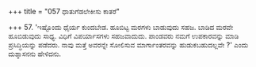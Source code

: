 +++
title = "057 ಧಾತುಗೆಡಲೇಕೀಸು ಕಾತರೆ"

+++
57. 'ಇಷ್ಟೊಂದು ಧೈರ್ಯ ಕುಂದಬೇಡ. ಹೂಬಿಟ್ಟ ಮರಗಳು ಬಾಡುವುದು ಸಹಜ. ಬಾಡಿದ ಮರವೇ ಹೂಬಿಡುವುದು  ಸಾಧ್ಯ. ವಿಧಿಗೆ ವಿಪರ್ಯಾಸಗಳು ಸಹಜವಾದುದು. ಪಾಂಡವರು ನಮಗೆ ಉಪಕಾರವನ್ನು ಮಾಡಿ ಪ್ರಸಿದ್ಧಿಯನ್ನು ಪಡೆದರು. ನಾವು ಮತ್ತೆ ಅವರನ್ನೇ ಸೋಲಿಸುವ ಮಾರ್ಗಾಂತರವನ್ನು ಹುಡುಕಬಹುದಲ್ಲವೇ ?' ಎಂದು ದುಶ್ಶಾಸನನು ಹೇಳಿದನು.